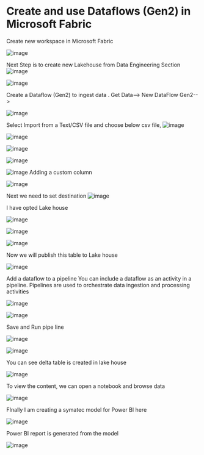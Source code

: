 # Create and use Dataflows (Gen2) in Microsoft Fabric

Create new workspace in Microsoft Fabric

![image](https://github.com/user-attachments/assets/9a20f44f-ed94-4db5-aeac-1e9e8402a47b)

Next Step is to create new Lakehouse from Data Engineering Section
![image](https://github.com/user-attachments/assets/5741b684-455d-4b8d-b84a-fdb852a43e94)

![image](https://github.com/user-attachments/assets/8db0e490-f2ae-4172-853e-d2f24fede953)

Create a Dataflow (Gen2) to ingest data  . Get Data--> New DataFlow Gen2-->

![image](https://github.com/user-attachments/assets/513dacb8-3af9-4362-a7fb-f0c3257722ff)

Select Import from a Text/CSV file and choose below csv file,
![image](https://github.com/user-attachments/assets/5472781e-25c0-4bc9-9592-ea0463b1559b)


![image](https://github.com/user-attachments/assets/fcc202ea-39fe-40dd-beba-ac07c437cec9)

![image](https://github.com/user-attachments/assets/8c8520d8-a623-4b69-922f-92940eb22f91)


![image](https://github.com/user-attachments/assets/f9e9e63f-78be-4d61-a797-3c3cc1cb87d0)

![image](https://github.com/user-attachments/assets/3c3df762-82dc-4260-8289-acd8782d74b1)
Adding a custom column

![image](https://github.com/user-attachments/assets/01e2a485-37b0-406d-bc40-58e68748495b)

Next we need to set destination ![image](https://github.com/user-attachments/assets/a2062204-716c-47a3-9fbe-7288546fa495)

I have opted Lake house

![image](https://github.com/user-attachments/assets/f631c503-3ef8-4280-b574-d223c93f3c1b)

![image](https://github.com/user-attachments/assets/28fc70cb-d5ea-425e-b1f8-08d2e91a788d)


![image](https://github.com/user-attachments/assets/4c614b0f-00c1-4020-93eb-bbc62eaa8557)

Now we will publish this table to Lake house

![image](https://github.com/user-attachments/assets/aa297221-4983-44d4-8f57-1b32e7a6d810)


Add a dataflow to a pipeline
You can include a dataflow as an activity in a pipeline. Pipelines are used to orchestrate data ingestion and processing activities

![image](https://github.com/user-attachments/assets/7469174f-e74c-4bbd-b2f0-7fa40dc4c1d8)

![image](https://github.com/user-attachments/assets/c6b2dbc3-aad4-4be6-b3d5-864cd2600b45)

Save and Run pipe line

![image](https://github.com/user-attachments/assets/296aeae3-e1f1-44ae-937a-56e084be78f4)

![image](https://github.com/user-attachments/assets/171aa81c-f351-4ad9-9aff-9ab500c63c56)


You can see delta table is created in lake house

![image](https://github.com/user-attachments/assets/783d7802-7415-4cf6-bb3c-ce4a58847071)

To view the content, we can open a notebook and browse data


![image](https://github.com/user-attachments/assets/de9246b1-4501-4513-b4e5-eee8364c99d3)

FInally I am creating a symatec model for Power BI here

![image](https://github.com/user-attachments/assets/5499d62b-c138-4369-999d-db57c7ea20fd)


Power BI report is generated from the model

![image](https://github.com/user-attachments/assets/e3aaa139-2981-438a-9ec0-019a2b61af67)


